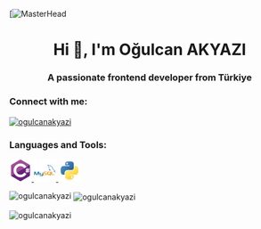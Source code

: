 [![MasterHead](https://c4.wallpaperflare.com/wallpaper/645/96/47/python-programming-programming-programming-language-code-hd-wallpaper-preview.jpg)

<h1 align="center">Hi 👋, I'm Oğulcan AKYAZI</h1>
<h3 align="center">A passionate frontend developer from Türkiye</h3>

<h3 align="left">Connect with me:</h3>
<p align="left">
<a href="https://instagram.com/ogulcanakyazi" target="blank"><img align="center" src="https://raw.githubusercontent.com/rahuldkjain/github-profile-readme-generator/master/src/images/icons/Social/instagram.svg" alt="ogulcanakyazi" height="30" width="40" /></a>
</p>

<h3 align="left">Languages and Tools:</h3>
<p align="left"> <a href="https://www.w3schools.com/cs/" target="_blank" rel="noreferrer"> <img src="https://raw.githubusercontent.com/devicons/devicon/master/icons/csharp/csharp-original.svg" alt="csharp" width="40" height="40"/> </a> <a href="https://www.mysql.com/" target="_blank" rel="noreferrer"> <img src="https://raw.githubusercontent.com/devicons/devicon/master/icons/mysql/mysql-original-wordmark.svg" alt="mysql" width="40" height="40"/> </a> <a href="https://www.python.org" target="_blank" rel="noreferrer"> <img src="https://raw.githubusercontent.com/devicons/devicon/master/icons/python/python-original.svg" alt="python" width="40" height="40"/> </a> </p>

<p><img align="left" src="https://github-readme-stats.vercel.app/api/top-langs?username=ogulcanakyazi&show_icons=true&locale=en&layout=compact" alt="ogulcanakyazi" /></p>

<p>&nbsp;<img align="center" src="https://github-readme-stats.vercel.app/api?username=ogulcanakyazi&show_icons=true&locale=en" alt="ogulcanakyazi" /></p>

<p><img align="center" src="https://github-readme-streak-stats.herokuapp.com/?user=ogulcanakyazi&" alt="ogulcanakyazi" /></p>
